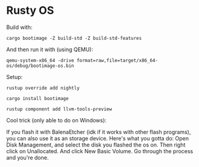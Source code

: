 # Rusty OS

Build with:

`cargo bootimage -Z build-std -Z build-std-features`

And then run it with (using QEMU):

`qemu-system-x86_64 -drive format=raw,file=target/x86_64-os/debug/bootimage-os.bin`

Setup:

`rustup override add nightly`

`cargo install bootimage`

`rustup component add llvm-tools-preview`

Cool trick (only able to do on Windows):

If you flash it with BalenaEtcher (idk if it works with other flash programs), you can also use it as an storage device.
Here's what you gotta do:
Open Disk Management, and select the disk you flashed the os on.
Then right click on Unallocated.
And click New Basic Volume.
Go through the process and you're done.